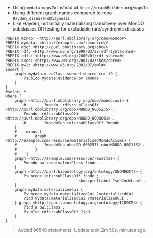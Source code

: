 - Using `mydata:mapsTo` instead of `http://graphBuilder.org/mapsTo`
- Using different graph names compared to repo `Hayden_diseaseToDiagnosis`
- Like Hayden, not initially materializing transitively over MonDO subclasses OR testing for excludable rare/syndromic diseases 

```
PREFIX mondo: <http://purl.obolibrary.org/obo/mondo#>
PREFIX mydata: <http://example.com/resource/>
PREFIX obo: <http://purl.obolibrary.org/obo/>
PREFIX rdf: <http://www.w3.org/1999/02/22-rdf-syntax-ns#>
PREFIX rdfs: <http://www.w3.org/2000/01/rdf-schema#>
PREFIX skos: <http://www.w3.org/2004/02/skos/core#>
PREFIX owl: <http://www.w3.org/2002/07/owl#>
insert {
    graph mydata:m-eqClass-snomed-shared_cui-i9 {
        ?subIcd mydata:evidenceFor ?mondo
    }
} 
#select *
where {
    graph <http://purl.obolibrary.org/obo/mondo.owl> {
        #        ?mondo  rdfs:subClassOf+ <http://purl.obolibrary.org/obo/MONDO_0005275> .
        ?mondo  rdfs:subClassOf+ <http://purl.obolibrary.org/obo/MONDO_0000001> .
        #        ?mondoSub rdfs:subClassOf* ?mondo .
    }
    #    minus {
    #        graph <http://example.com/resource/materializedMondoAxioms> {
    #            ?mondoSub obo:RO_0002573 obo:MONDO_0021152 .
    #        }
    #    }
    graph <http://example.com/resource/rewrites> {
        ?mondo owl:equivalentClass ?code .
    } 
    graph <http://purl.bioontology.org/ontology/SNOMEDCT/> {
        ?subcode rdfs:subClassOf* ?code ;
                                skos:prefLabel ?subCodeLabel .
    }
    graph mydata:materializedCui {
        ?subcode mydata:materializedCui ?materializedCui .
        ?icd mydata:materializedCui ?materializedCui .
    } graph <http://purl.bioontology.org/ontology/ICD9CM/> {
        ?icd a owl:Class .
        ?subIcd rdfs:subClassOf* ?icd .
    }
}
```

> Added 96548 statements. Update took 2m 50s, minutes ago. 
